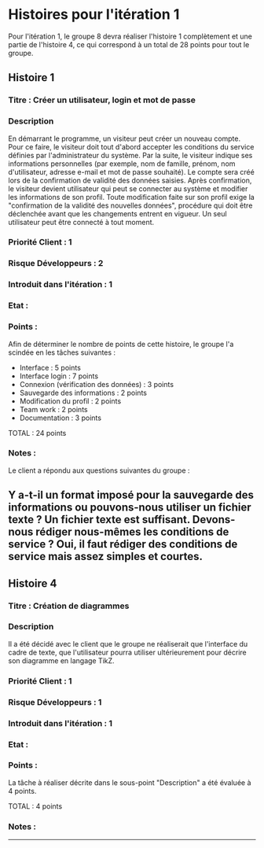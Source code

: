 # Histoires pour l'itération 1
Pour l'itération 1, le groupe 8 devra réaliser l'histoire 1 complètement et une partie de l'histoire 4, ce qui correspond à un total de 28 points pour tout le groupe.

## Histoire 1

### Titre : Créer un utilisateur, login et mot de passe

### Description
En démarrant le programme, un visiteur peut créer un nouveau compte. Pour ce faire, le visiteur doit tout d'abord accepter les conditions du service définies par l'administrateur du système.
Par la suite, le visiteur indique ses informations personnelles (par exemple, nom de famille, prénom, nom d'utilisateur, adresse e-mail et mot de passe souhaité). Le compte sera créé lors de la confirmation de validité des données saisies.
Après confirmation, le visiteur devient utilisateur qui peut se connecter au système et modifier les informations de son profil. Toute modification faite sur son profil exige la "confirmation de la validité des nouvelles données", procédure qui doit être déclenchée avant que les changements entrent en vigueur.
Un seul utilisateur peut être connecté à tout moment.

### Priorité Client : 1

### Risque Développeurs : 2

### Introduit dans l'itération : 1

### Etat : 

### Points :
Afin de déterminer le nombre de points de cette histoire, le groupe l'a scindée en les tâches suivantes :

- Interface : 5 points
- Interface login : 7 points
- Connexion (vérification des données) : 3 points
- Sauvegarde des informations : 2 points
- Modification du profil : 2 points
- Team work : 2 points
- Documentation : 3 points

TOTAL : 24 points

### Notes :
Le client a répondu aux questions suivantes du groupe : 

Y a-t-il un format imposé pour la sauvegarde des informations ou pouvons-nous utiliser un fichier texte ? Un fichier texte est suffisant.
Devons-nous rédiger nous-mêmes les conditions de service ? Oui, il faut rédiger des conditions de service mais assez simples et courtes.
----------------------

## Histoire 4

### Titre : Création de diagrammes

### Description
Il a été décidé avec le client que le groupe ne réaliserait que l'interface du cadre de texte, que l'utilisateur pourra utiliser ultérieurement pour décrire son diagramme en langage TikZ.

### Priorité Client : 1

### Risque Développeurs : 1

### Introduit dans l'itération : 1

### Etat : 

### Points :
La tâche à réaliser décrite dans le sous-point "Description" a été évaluée à 4 points.

TOTAL : 4 points

### Notes :


----------------------

